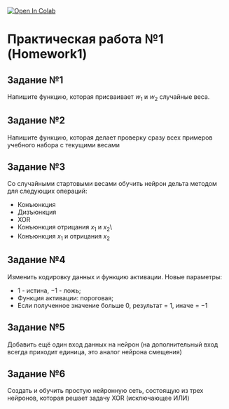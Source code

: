[![Open In Colab](https://colab.research.google.com/assets/colab-badge.svg)](https://githubtocolab.com/Flexlug/DeepLearning/blob/main/Homework1/Homework1.ipynb)

# Практическая работа №1 (Homework1)
## Задание №1
Напишите функцию, которая присваивает $w_{1}$ и $w_{2}$ случайные веса.

## Задание №2
Напишите функцию, которая делает проверку сразу всех примеров учебного набора с текущими весами

## Задание №3
Со случайными стартовыми весами обучить нейрон дельта методом для следующих операций:
- Конъюнкция
- Дизъюнкция
- XOR
- Конъюнкция отрицания $x_{1}$ и $x_{2}$\
- Конъюнкция $x_{1}$ и отрицания $x_{2}$

## Задание №4
Изменить кодировку данных и функцию активации.
Новые параметры:
- $1$ - истина, $-1$ - ложь;
- Функция активации: пороговая;
- Если полученное значение больше $0$, результат = $1$, иначе = $-1$

## Задание №5
Добавить ещё один вход данных на нейрон (на дополнительный вход всегда приходит единица, это аналог нейрона смещения)

## Задание №6
Создать и обучить простую нейронную сеть, состоящую из трех нейронов, которая решает задачу XOR (исключающее ИЛИ)
